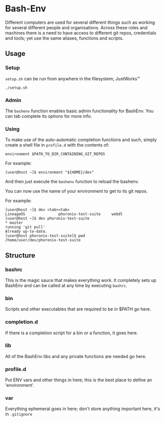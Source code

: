 # Bash-Env

Different computers are used for several different things such as working for
several different people and organisations. Across these roles and machines
there is a need to have access to different git repos, credentials and tools;
yet use the same aliases, functions and scripts.

## Usage

### Setup

`setup.sh` can be run from anywhere in the filesystem; JustWorks™

```
./setup.sh
```

### Admin

The `bashenv` function enables basic admin functionality for BashEnv. You can
tab complete its options for more info.

### Using

To make use of the auto-automatic completion functions and such, simply create
a shell file in `profile.d` with the contents of:

```
environment $PATH_TO_DIR_CONTAINING_GIT_REPOS
```

For example:

```
[user@host ~]$ environment "${HOME}/dev"

```

And then just execute the `bashenv` function to reload the bashenv.

You can now use the name of your environment to get to its git repos.

For example:

```
[user@host ~]$ dev <tab><tab>
LineageOS               phoronix-test-suite     webdl
[user@host ~]$ dev phoronix-test-suite
* master
running 'git pull'
Already up-to-date.
[user@host phoronix-test-suite]$ pwd
/home/user/dev/phoronix-test-suite
```

## Structure

### bashrc

This is the magic sauce that makes everything work. It completely sets up
BashEnv and can be called at any time by executing `bashrc`.

### bin

Scripts and other executables that are required to be in $PATH go here.

### completion.d

If there is a completion script for a bin or a function, it goes here.

### lib

All of the BashEnv libs and any private functions are needed go here.

### profile.d

Put ENV vars and other things in here; this is the best place to define an
'environment'.

### var

Everything ephemeral goes in here; don't store anything important here, it's in
`.gitignore`
